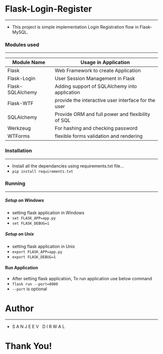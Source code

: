 # Flask-Login-Register
---
- This project is simple implementation Login Registration flow in Flask-MySQL.

### Modules used
---
| Module Name    | Usage in Application |
|----------------|----------------------|
|Flask           |Web Framework to create Application|
|Flask-Login     | User Session Management in Flask|
|Flask-SQLAlchemy|Adding support of SQLAlchemy into application|
|Flask-WTF       | provide the interactive user interface for the user |
|SQLAlchemy      |Provide ORM and  full power and flexibility of SQL |
|Werkzeug        | For hashing and checking password|
|WTForms         |flexible forms validation and rendering|

### Installation
---
- Install all the dependancies using requirements.txt file...
- ```pip install requirements.txt```

### Running
---
##### Setup on Windows
- setting flask application in Windows
- ```set FLASK_APP=app.py```
- ```set FLASK_DEBUG=1```

##### Setup on Unix
- setting flask application in Unix
- ```export FLASK_APP=app.py```
- ```export FLASK_DEBUG=1```

#### Run Application
- After setting flask application, To run application use below command
- ```flask run --port=8080```
- ```--port``` is optional

# Author
---
- S A N J E E V &nbsp; D I R W A L

# Thank You!